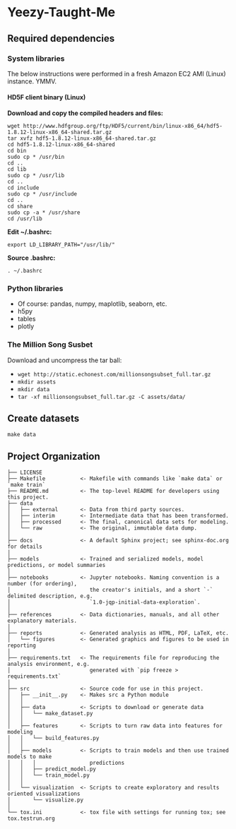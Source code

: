 # Yeezy-Taught-Me

## Required dependencies

### System libraries

The below instructions were performed in a fresh Amazon EC2 AMI (Linux) instance. YMMV.

#### HD5F client binary (Linux)

**Download and copy the compiled headers and files:**

    wget http://www.hdfgroup.org/ftp/HDF5/current/bin/linux-x86_64/hdf5-1.8.12-linux-x86_64-shared.tar.gz
    tar xvfz hdf5-1.8.12-linux-x86_64-shared.tar.gz
    cd hdf5-1.8.12-linux-x86_64-shared
    cd bin
    sudo cp * /usr/bin
    cd ..
    cd lib
    sudo cp * /usr/lib
    cd ..
    cd include
    sudo cp * /usr/include
    cd ..
    cd share
    sudo cp -a * /usr/share
    cd /usr/lib

**Edit ~/.bashrc:**

    export LD_LIBRARY_PATH="/usr/lib/"

**Source .bashrc:**

    . ~/.bashrc

### Python libraries

- Of course: pandas, numpy, maplotlib, seaborn, etc.
- h5py
- tables
- plotly

### The Million Song Susbet

Download and uncompress the tar ball:

- `wget http://static.echonest.com/millionsongsubset_full.tar.gz`
- `mkdir assets`
- `mkdir data`
- `tar -xf millionsongsubset_full.tar.gz -C assets/data/`

## Create datasets
`make data`

## Project Organization

    ├── LICENSE
    ├── Makefile           <- Makefile with commands like `make data` or `make train`
    ├── README.md          <- The top-level README for developers using this project.
    ├── data
    │   ├── external       <- Data from third party sources.
    │   ├── interim        <- Intermediate data that has been transformed.
    │   ├── processed      <- The final, canonical data sets for modeling.
    │   └── raw            <- The original, immutable data dump.
    │
    ├── docs               <- A default Sphinx project; see sphinx-doc.org for details
    │
    ├── models             <- Trained and serialized models, model predictions, or model summaries
    │
    ├── notebooks          <- Jupyter notebooks. Naming convention is a number (for ordering),
    │                         the creator's initials, and a short `-` delimited description, e.g.
    │                         `1.0-jqp-initial-data-exploration`.
    │
    ├── references         <- Data dictionaries, manuals, and all other explanatory materials.
    │
    ├── reports            <- Generated analysis as HTML, PDF, LaTeX, etc.
    │   └── figures        <- Generated graphics and figures to be used in reporting
    │
    ├── requirements.txt   <- The requirements file for reproducing the analysis environment, e.g.
    │                         generated with `pip freeze > requirements.txt`
    │
    ├── src                <- Source code for use in this project.
    │   ├── __init__.py    <- Makes src a Python module
    │   │
    │   ├── data           <- Scripts to download or generate data
    │   │   └── make_dataset.py
    │   │
    │   ├── features       <- Scripts to turn raw data into features for modeling
    │   │   └── build_features.py
    │   │
    │   ├── models         <- Scripts to train models and then use trained models to make
    │   │   │                 predictions
    │   │   ├── predict_model.py
    │   │   └── train_model.py
    │   │
    │   └── visualization  <- Scripts to create exploratory and results oriented visualizations
    │       └── visualize.py
    │
    └── tox.ini            <- tox file with settings for running tox; see tox.testrun.org
